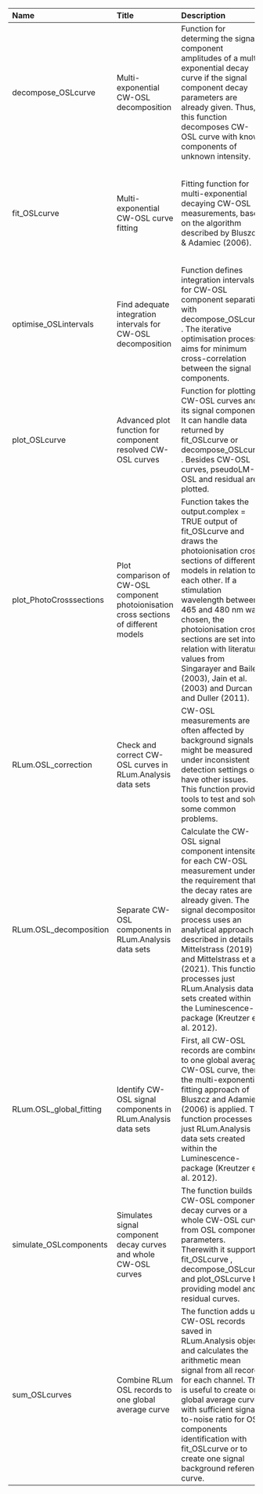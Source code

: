

| Name                    | Title                                                                                  | Description                                                                                                                                                                                                                                                                                                                                                                                                 | Version | m.Date | m.Time | Author                                                                                                                                                                                                                                                                                                                 | Citation |
|:------------------------|:---------------------------------------------------------------------------------------|:------------------------------------------------------------------------------------------------------------------------------------------------------------------------------------------------------------------------------------------------------------------------------------------------------------------------------------------------------------------------------------------------------------|:--------|:-------|:-------|:-----------------------------------------------------------------------------------------------------------------------------------------------------------------------------------------------------------------------------------------------------------------------------------------------------------------------|:---------|
| decompose_OSLcurve      | Multi-exponential CW-OSL decomposition                                                 | Function for determing the signal component amplitudes of a multi-exponential decay curve if the signal component decay parameters are already given. Thus, this function decomposes CW-OSL curve with known components of unknown intensity.                                                                                                                                                               | NA      | NA     | NA     | Dirk Mittelstrass,  dirk.mittelstrass@luminescence.de  -   -  Please cite the package the following way: -   -  Mittelstraß, D., Schmidt, C., Beyer, J., Heitmann, J. and Straessner, A.: -  Automated identification and separation of quartz CW-OSL signal components with R,  in preparation . -  | NA       |
| fit_OSLcurve            | Multi-exponential CW-OSL curve fitting                                                 | Fitting function for multi-exponential decaying CW-OSL measurements, based on the algorithm described by Bluszcz & Adamiec (2006).                                                                                                                                                                                                                                                                          | NA      | NA     | NA     | Dirk Mittelstrass,  dirk.mittelstrass@luminescence.de  -   -  Please cite the package the following way: -   -  Mittelstraß, D., Schmidt, C., Beyer, J., Heitmann, J. and Straessner, A.: -  Automated identification and separation of quartz CW-OSL signal components with R,  in preparation . -  | NA       |
| optimise_OSLintervals   | Find adequate integration intervals for CW-OSL decomposition                           | Function defines integration intervals for CW-OSL component separation with  decompose_OSLcurve . The iterative optimisation process aims for minimum cross-correlation between the signal components.                                                                                                                                                                                                      | NA      | NA     | NA     | Dirk Mittelstrass,  dirk.mittelstrass@luminescence.de  -   -  Please cite the package the following way: -   -  Mittelstraß, D., Schmidt, C., Beyer, J., Heitmann, J. and Straessner, A.: -  Automated identification and separation of quartz CW-OSL signal components with R,  in preparation . -  | NA       |
| plot_OSLcurve           | Advanced plot function for component resolved CW-OSL curves                            | Function for plotting CW-OSL curves and its signal components. It can handle data returned by  fit_OSLcurve  or  decompose_OSLcurve . Besides CW-OSL curves, pseudoLM-OSL and residual are plotted.                                                                                                                                                                                                         | NA      | NA     | NA     | Dirk Mittelstrass,  dirk.mittelstrass@luminescence.de  -   -  Please cite the package the following way: -   -  Mittelstraß, D., Schmidt, C., Beyer, J., Heitmann, J. and Straessner, A.: -  Automated identification and separation of quartz CW-OSL signal components with R,  in preparation . -  | NA       |
| plot_PhotoCrosssections | Plot comparison of CW-OSL component photoionisation cross sections of different models | Function takes the  output.complex = TRUE  output of  fit_OSLcurve  and draws the photoionisation cross sections of different models in relation to each other. If a stimulation wavelength between 465 and 480 nm was chosen, the photoionisation cross sections are set into relation with literature values from Singarayer and Bailey (2003), Jain et al. (2003) and Durcan and Duller (2011).          | NA      | NA     | NA     | Dirk Mittelstrass,  dirk.mittelstrass@luminescence.de  -   -  Please cite the package the following way: -   -  Mittelstraß, D., Schmidt, C., Beyer, J., Heitmann, J. and Straessner, A.: -  Automated identification and separation of quartz CW-OSL signal components with R,  in preparation . -  | NA       |
| RLum.OSL_correction     | Check and correct CW-OSL curves in RLum.Analysis data sets                             | CW-OSL measurements are often affected by background signals or might be measured under inconsistent detection settings or have other issues. This function provides tools to test and solve some common problems.                                                                                                                                                                                          | NA      | NA     | NA     | Dirk Mittelstrass,  dirk.mittelstrass@luminescence.de  -   -  Please cite the package the following way: -   -  Mittelstraß, D., Schmidt, C., Beyer, J., Heitmann, J. and Straessner, A.: -  Automated identification and separation of quartz CW-OSL signal components with R,  in preparation . -  | NA       |
| RLum.OSL_decomposition  | Separate CW-OSL components in RLum.Analysis data sets                                  | Calculate the CW-OSL signal component intensites for each CW-OSL measurement under the requirement that the decay rates are already given. The signal decompositon process uses an analytical approach described in details in Mittelstrass (2019) and Mittelstrass et al. (2021). This function processes just  RLum.Analysis  data sets created within the  Luminescence-package  (Kreutzer et al. 2012). | NA      | NA     | NA     | Dirk Mittelstrass,  dirk.mittelstrass@luminescence.de  -   -  Please cite the package the following way: -   -  Mittelstraß, D., Schmidt, C., Beyer, J., Heitmann, J. and Straessner, A.: -  Automated identification and separation of quartz CW-OSL signal components with R,  in preparation . -  | NA       |
| RLum.OSL_global_fitting | Identify CW-OSL signal components in RLum.Analysis data sets                           | First, all CW-OSL records are combined to one global average CW-OSL curve, then the multi-exponential fitting approach of Bluszcz and Adamiec (2006) is applied. The function processes just  RLum.Analysis  data sets created within the  Luminescence-package  (Kreutzer et al. 2012).                                                                                                                    | NA      | NA     | NA     | Dirk Mittelstrass,  dirk.mittelstrass@luminescence.de  -   -  Please cite the package the following way: -   -  Mittelstraß, D., Schmidt, C., Beyer, J., Heitmann, J. and Straessner, A.: -  Automated identification and separation of quartz CW-OSL signal components with R,  in preparation . -  | NA       |
| simulate_OSLcomponents  | Simulates signal component decay curves and whole CW-OSL curves                        | The function builds CW-OSL component decay curves or a whole CW-OSL curve from OSL component parameters. Therewith it supports  fit_OSLcurve ,  decompose_OSLcurve  and  plot_OSLcurve  by providing model and residual curves.                                                                                                                                                                             | NA      | NA     | NA     | Dirk Mittelstrass,  dirk.mittelstrass@luminescence.de  -   -  Please cite the package the following way: -   -  Mittelstraß, D., Schmidt, C., Beyer, J., Heitmann, J. and Straessner, A.: -  Automated identification and separation of quartz CW-OSL signal components with R,  in preparation . -  | NA       |
| sum_OSLcurves           | Combine RLum OSL records to one global average curve                                   | The function adds up CW-OSL records saved in  RLum.Analysis  objects and calculates the arithmetic mean signal from all records for each channel. This is useful to create on global average curve with sufficient signal-to-noise ratio for OSL components identification with  fit_OSLcurve  or to create one signal background reference curve.                                                          | NA      | NA     | NA     | Dirk Mittelstrass,  dirk.mittelstrass@luminescence.de  -   -  Please cite the package the following way: -   -  Mittelstraß, D., Schmidt, C., Beyer, J., Heitmann, J. and Straessner, A.: -  Automated identification and separation of quartz CW-OSL signal components with R,  in preparation . -  | NA       |


